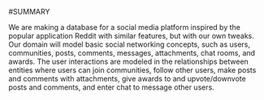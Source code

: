 #SUMMARY  

We are making a database for a social media platform inspired by the popular application Reddit with similar features, but with our own tweaks. Our domain will model basic social networking concepts, such as users, communities, posts, comments, messages, attachments, chat rooms, and awards. The user interactions are modeled in the relationships between entities where users can join communities, follow other users, make posts and comments with attachments, give awards to and upvote/downvote posts and comments, and enter chat to message other users. 

